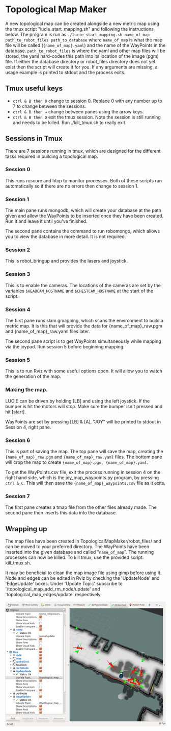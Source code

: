 # Topological Map Maker
A new topological map can be created alongside a new metric map using the tmux script "lucie_start_mapping.sh" and following the instructions below. The program is run as ```./lucie_start_mapping.sh name_of_map path_to_robot_files path_to_database``` where ```name_of_map``` is what the map file will be called (```{name_of_map}.yaml```) and the name of the WayPoints in the database. ```path_to_robot_files``` is where the yaml and other map files will be stored, the yaml hard-codes this path into its location of the image (pgm) file. If either the database directory or robot_files directory does not yet exist then the script will create it for you. If any arguments are missing, a usage example is printed to stdout and the process exits.

## Tmux useful keys
- ```ctrl & B then 0``` change to session 0. Replace 0 with any number up to 7 to change between the sessions.
- ```ctrl & B then →``` change between panes using the arrow keys.
- ```ctrl & B then D``` exit the tmux session. Note the session is still running and needs to be killed. Run ./kill_tmux.sh to really exit.

## Sessions in Tmux
There are 7 sessions running in tmux, which are designed for the different tasks required in building a topological map.

### Session 0
This runs roscore and htop to monitor processes. Both of these scripts run automatically so if there are no errors then change to session 1.

### Session 1
The main pane runs mongodb, which will create your database at the path given and allow the WayPoints to be inserted once they have been created. Run it and leave it until you've finished.

The second pane contains the command to run robomongo, which allows you to view the database in more detail. It is not required.

### Session 2
This is robot_bringup and provides the lasers and joystick.

### Session 3
This is to enable the cameras. The locations of the cameras are set by the variables ```$HEADCAM_HOSTNAME``` and ```$CHESTCAM_HOSTNAME``` at the start of the script.

### Session 4
The first pane runs slam gmapping, which scans the environment to build a metric map. It is this that will provide the data for {name_of_map}_raw.pgm and {name_of_map}_raw.yaml files later.

The second pane script is to get WayPoints simultaneously while mapping via the joypad. Run session 5 before beginning mapping.

### Session 5
This is to run Rviz with some useful options open. It will allow you to watch the generation of the map.

### Making the map.
LUCIE can be driven by holding [LB] and using the left joystick. If the bumper is hit the motors will stop. Make sure the bumper isn't pressed and hit [start].

WayPoints are set by pressing [LB] & [A], "JOY" will be printed to stdout in Session 4, right pane.

### Session 6
This is part of saving the map. The top pane will save the map, creating the ```{name_of_map}_raw.pgm``` and ```{name_of_map}_raw.yaml``` files. The bottom pane will crop the map to create ```{name_of_map}.pgm, {name_of_map}.yaml```.

To get the WayPoints.csv file, exit the process running in session 4 on the right hand side, which is the joy_map_waypoints.py program, by pressing ```ctrl & C```. This will then save the ```{name_of_map}_waypoints.csv``` file as it exits.

### Session 7
The first pane creates a tmap file from the other files already made. The second pane then inserts this data into the database.

## Wrapping up
The map files have been created in TopologicalMapMaker/robot_files/ and can be moved to your preferred directory. The WayPoints have been inserted into the given database and called "```name_of_map```". The running processes can now be killed. To kill tmux, use the provided script: kill_tmux.sh.

It may be beneficial to clean the map image file using gimp before using it. Node and edges can be edited in Rviz by checking the 'UpdateNode' and 'EdgeUpdate' boxes. Under 'Update Topic' subscribe to '/topological_map_add_rm_node/update' and 'topological_map_edges/update' respectively.

![adding_edges](assets/adding_edges.png)
